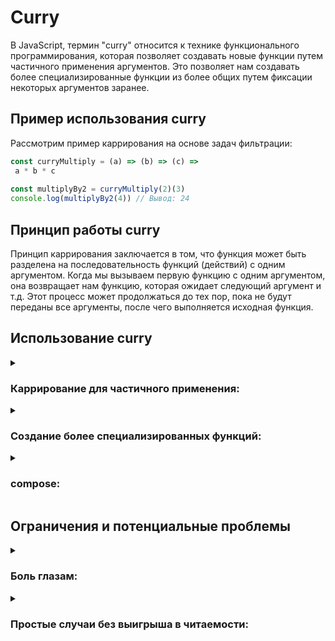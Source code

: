 # Curry

В JavaScript, термин "curry" относится к технике функционального программирования, которая позволяет создавать новые функции путем частичного применения аргументов. Это позволяет нам создавать более специализированные функции из более общих путем фиксации некоторых аргументов заранее.

## Пример использования curry

Рассмотрим пример каррирования на основе задач фильтрации:

```js
const curryMultiply = (a) => (b) => (c) =>
 a * b * c
           
const multiplyBy2 = curryMultiply(2)(3)
console.log(multiplyBy2(4)) // Вывод: 24
```

## Принцип работы curry

Принцип каррирования заключается в том, что функция может быть разделена на последовательность функций (действий) с одним аргументом. Когда мы вызываем первую функцию с одним аргументом, она возвращает нам функцию, которая ожидает следующий аргумент и т.д. Этот процесс может продолжаться до тех пор, пока не будут переданы все аргументы, после чего выполняется исходная функция.
## Использование curry

<details>
  <summary><h3><b>Каррирование для частичного применения:</b></h3></summary>

- Не нужно юзать грязные функции
- Не нужно в каждую функую прокидывать tasks
- Меняешь tasks в одном месте

```js
const filterTasks = (tasks) => (status) => {
  return  filteredTasks = tasks.filter(task => task.status === status)
};
```
```js
// Пример использования:
const filterTasksForStatus = filterTasks(tasks)

const incompleteTasks = filterTasksForStatus(TaskStatus.INCOMPLETE)
const completedTasks = filterTasksForStatus(TaskStatus.COMPLETED)

console.log('Незавершенные задачи:', incompleteTasks)
console.log('Завершенные задачи:', completedTasks)
```

 - <details>
    <summary><h4>tasks:</h4></summary>
    
    ```js
      const TaskStatus = {
        COMPLETED: 'completed',
        INCOMPLETE: 'incomplete'
      }
      
      const tasks = [
        { id: 1, title: 'Купить продукты', status: TaskStatus.COMPLETED },
        { id: 2, title: 'Выучить Реакт', status: TaskStatus.INCOMPLETE },
        { id: 3, title: 'Подготовить отчет', status: TaskStatus.INCOMPLETE },
      ]
    ```
  </details>

</details>

<details>
  <summary><h3><b>Создание более специализированных функций:</b></h3></summary>
  
```js
const discountCalculator = baseDiscount => amount =>
 amount - (amount * baseDiscount);
```

```js
const tenPercentDiscount = discountCalculator(0.1);
const twentyPercentDiscount = discountCalculator(0.2);

console.log(tenPercentDiscount(100)); // Вывод: 90
console.log(twentyPercentDiscount(150)); // Вывод: 120
```
  

</details>

<details>
  <summary><h3><b>compose:</b></h3></summary>

```js
const compose = (...functions) => (input) =>
  functions.reduceRight((output, fn) => fn(output), input);
```
```js
const multiplyBy = (factor) => (number) =>
 number * factor
const add = (a) => (b) =>
 a + b

const transformValue = compose(
  multiplyBy(3),
  add(10)
);

console.log(transformValue(5)); // Output: 25 (5 * 3 + 10)
```
</details>

## Ограничения и потенциальные проблемы

<details>
  <summary><h3><b>Боль глазам:</b></h3></summary>

- Важно помнить, что код читают не только компьютеры, но и другие разработчики. При решении использовать каррирование, стоит учитывать, что баланс между функциональностью и читаемостью может определять принятие решения о том, насколько использование каррирования оправдано в конкретном контексте.

```js
const unreadableFunction = a => b => c => d => e => {
    // Сложная логика на основе a, b, c, d, e
    return /* результат */;
};
```
  
</details>

<details>
  <summary><h3><b>Простые случаи без выигрыша в читаемости:</b></h3></summary>
  
```js
// Плохо: Каррирование для очень простой функции
const simpleCurry = a => b => a + b;
```
  
</details>

